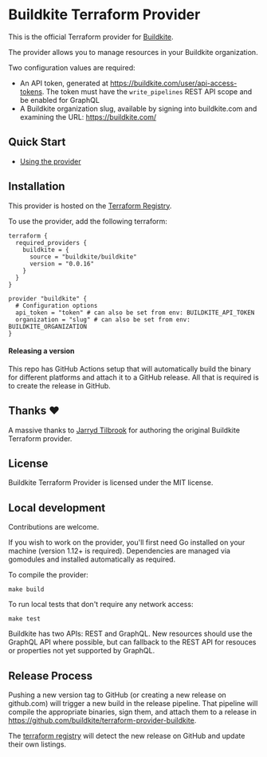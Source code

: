 # Buildkite Terraform Provider

This is the official Terraform provider for [Buildkite](https://buildkite.com).

The provider allows you to manage resources in your Buildkite organization.

Two configuration values are required:

* An API token, generated at https://buildkite.com/user/api-access-tokens. The
  token must have the `write_pipelines` REST API scope and be enabled for GraphQL
* A Buildkite organization slug, available by signing into buildkite.com and
  examining the URL: https://buildkite.com/<org-slug>

## Quick Start

- [Using the provider](https://registry.terraform.io/providers/buildktie/buildkite/latest)

## Installation

This provider is hosted on the [Terraform Registry](https://registry.terraform.io/).

To use the provider, add the following terraform:

```hcl
terraform {
  required_providers {
    buildkite = {
      source = "buildkite/buildkite"
      version = "0.0.16"
    }
  }
}

provider "buildkite" {
  # Configuration options
  api_token = "token" # can also be set from env: BUILDKITE_API_TOKEN
  organization = "slug" # can also be set from env: BUILDKITE_ORGANIZATION
}
```

#### Releasing a version

This repo has GitHub Actions setup that will automatically build the binary for different platforms and attach it to a
GitHub release. All that is required is to create the release in GitHub.

## Thanks :heart:

A massive thanks to [Jarryd Tilbrook](https://github.com/jradtilbrook) for authoring the original Buildkite Terraform provider.

## License

Buildkite Terraform Provider is licensed under the MIT license.

## Local development

Contributions are welcome.

If you wish to work on the provider, you'll first need Go installed on your machine (version 1.12+ is required). Dependencies are managed via gomodules and installed automatically as required.

To compile the provider:

    make build

To run local tests that don't require any network access:

    make test

Buildkite has two APIs: REST and GraphQL. New resources should use the GraphQL API where possible, but can fallback to the REST API for resouces or properties not yet supported by GraphQL.

## Release Process

Pushing a new version tag to GitHub (or creating a new release on github.com)
will trigger a new build in the release pipeline. That pipeline will compile
the appropriate binaries, sign them, and attach them to a release in
https://github.com/buildkite/terraform-provider-buildkite.

The [terraform registry](https://registry.terraform.io) will detect the new
release on GitHub and update their own listings.
